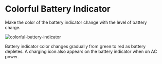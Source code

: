 # Colorful Battery Indicator
 Make the color of the battery indicator change with the level of battery charge.
 
 ![colorful-battery-indicator](https://user-images.githubusercontent.com/34916242/153745540-3c3d5a60-aaa7-4c04-bd81-6a36fce90330.png) 
 
 Battery indicator color changes gradually from green to red as battery depletes. A charging icon also appears on the battery indicator when on AC power.
